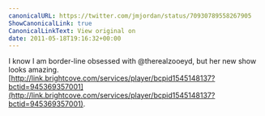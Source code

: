 ```yaml
---
canonicalURL: https://twitter.com/jmjordan/status/70930789558267905
ShowCanonicalLink: true
CanonicalLinkText: View original on
date: 2011-05-18T19:16:32+00:00
---
```

I know I am border-line obsessed with @therealzooeyd, but her new show looks amazing. [http://link.brightcove.com/services/player/bcpid1545148137?bctid=945369357001](http://link.brightcove.com/services/player/bcpid1545148137?bctid=945369357001).